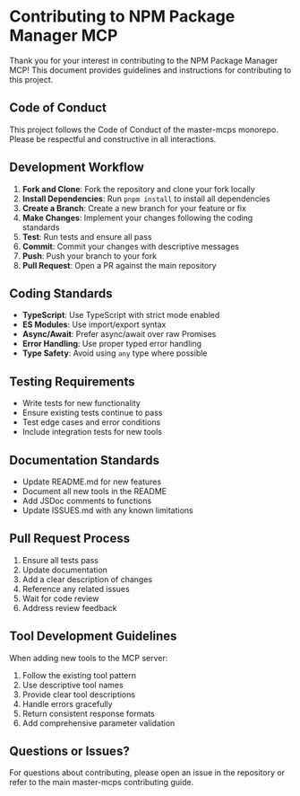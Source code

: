 # Contributing to NPM Package Manager MCP

Thank you for your interest in contributing to the NPM Package Manager MCP! This document provides guidelines and instructions for contributing to this project.

## Code of Conduct

This project follows the Code of Conduct of the master-mcps monorepo. Please be respectful and constructive in all interactions.

## Development Workflow

1. **Fork and Clone**: Fork the repository and clone your fork locally
2. **Install Dependencies**: Run `pnpm install` to install all dependencies
3. **Create a Branch**: Create a new branch for your feature or fix
4. **Make Changes**: Implement your changes following the coding standards
5. **Test**: Run tests and ensure all pass
6. **Commit**: Commit your changes with descriptive messages
7. **Push**: Push your branch to your fork
8. **Pull Request**: Open a PR against the main repository

## Coding Standards

- **TypeScript**: Use TypeScript with strict mode enabled
- **ES Modules**: Use import/export syntax
- **Async/Await**: Prefer async/await over raw Promises
- **Error Handling**: Use proper typed error handling
- **Type Safety**: Avoid using `any` type where possible

## Testing Requirements

- Write tests for new functionality
- Ensure existing tests continue to pass
- Test edge cases and error conditions
- Include integration tests for new tools

## Documentation Standards

- Update README.md for new features
- Document all new tools in the README
- Add JSDoc comments to functions
- Update ISSUES.md with any known limitations

## Pull Request Process

1. Ensure all tests pass
2. Update documentation
3. Add a clear description of changes
4. Reference any related issues
5. Wait for code review
6. Address review feedback

## Tool Development Guidelines

When adding new tools to the MCP server:

1. Follow the existing tool pattern
2. Use descriptive tool names
3. Provide clear tool descriptions
4. Handle errors gracefully
5. Return consistent response formats
6. Add comprehensive parameter validation

## Questions or Issues?

For questions about contributing, please open an issue in the repository or refer to the main master-mcps contributing guide.